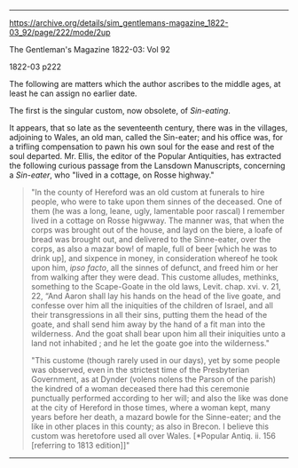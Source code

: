 

---


https://archive.org/details/sim_gentlemans-magazine_1822-03_92/page/222/mode/2up

The Gentleman's Magazine  1822-03: Vol 92

1822-03
p222

The following are matters which the author ascribes to the middle ages, at least he can assign no earlier date.

The first is the singular custom, now obsolete, of *Sin-eating*.

It appears, that so late as the seventeenth century, there was in the villages, adjoining to Wales, an old man, called the Sin-eater; and his office was, for a trifling compensation to pawn his own soul for the ease and rest of the soul departed. Mr. Ellis, the editor of the Popular Antiquities, has extracted the following curious passage from the Lansdown Manuscripts, concerning a *Sin-eater*, who "lived in a cottage, on Rosse highway."

> "In the county of Hereford was an old custom at funerals to hire people, who were to take upon them sinnes of the deceased. One of them (he was a long, leane, ugly, lamentable poor rascal) I remember lived in a cottage on Rosse higwway. The manner was, that when the corps was brought out of the house, and layd on the biere, a loafe of bread was brought out, and delivered to the Sinne-eater, over the corps, as also a mazar bow! of maple, full of beer [which he was to drink up], and sixpence in money, in consideration whereof he took upon him, *ipso facto*, all the sinnes of defunct, and freed him or her from walking after they were dead. This custome alludes, methinks, something to the Scape-Goate in the old laws, Levit. chap. xvi. v. 21, 22, “And Aaron shall lay his hands on the head of the live goate, and confesse over him all the iniquities of the children of Israel, and all their transgressions in all their sins, putting them the head of the goate, and shall send him away by the hand of a fit man into the wilderness. And the goat shall bear upon him all  their iniquities unto a land not inhabited ; and he let the goate goe into the wilderness."
>
> "This custome (though rarely used in our days), yet by some people was observed, even in the strictest time of the Presbyterian Government, as at Dynder (volens nolens the Parson of the parish) the kindred of a woman deceased there had this ceremonie punctually performed according to her will; and also the like was done at the city of Hereford in those times, where a woman kept, many years before her death, a mazard bowle for the Sinne-eater; and the like in other places in this county; as also in Brecon. I believe this custom was heretofore used all over Wales. [*Popular Antiq. ii. 156 [referring to 1813 edition]]"

---



